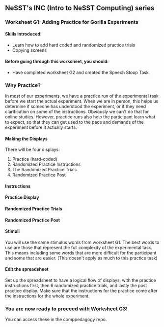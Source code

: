## NeSST's INC (Intro to NeSST Computing) series
### Worksheet G1: Adding Practice for Gorilla Experiments

#### Skills introduced: 
* Learn how to add hard coded and randomized practice trials
* Copying screens

#### Before going through this worksheet, you should:
* Have completed worksheet G2 and created the Speech Stoop Task.

### Why Practice?
In most of our experiments, we have a practice run of the experimental task before we start the actual experiment. When we are in person, this helps us determine if someone has understood the experiment, or if they need clarification on some of the instructions. Obviously we can't do that for online studies. However, practice runs also help the participant learn what to expect, so that they can get used to the pace and demands of the experiment before it actually starts. 

#### Making the Displays
There will be four displays:
1. Practice (hard-coded)
2. Randomized Practice Instructions
3. The Randomized Practice Trials
4. Randomized Practice Post

#### Instructions

#### Practice Display

#### Randomized Practice Trials

#### Randomized Practice Post

#### Stimuli
You will use the same stimulus words from worksheet G1. The best words to use are those that represent the full complexity of the experimental task. This means including some words that are more difficult for the participant and some that are easier. (This doesn't apply as much to this practice task)

#### Edit the spreadsheet
Set up the spreadsheet to have a logical flow of displays, with the practice instructions first, then 6 randomized practice trials, and lastly the post practice display. Make sure that the instructions for the practice come after the instructions for the whole experiment.

### You are now ready to proceed with Worksheet G3!
You can access these in the comppedagogy repo.
